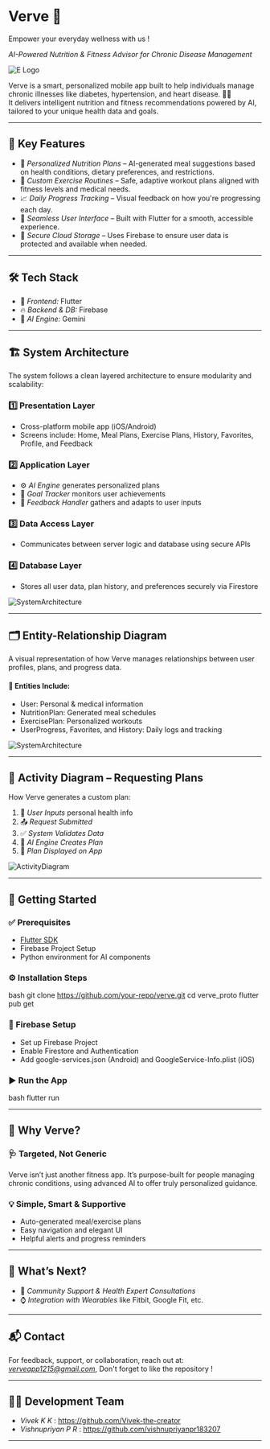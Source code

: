 #  Verve  🥗
Empower your everyday wellness with us !


*AI-Powered Nutrition & Fitness Advisor for Chronic Disease Management*

![E Logo](images/Ettizan_logo_enhanced22.png)

Verve is a smart, personalized mobile app built to help individuals manage chronic illnesses like diabetes, hypertension, and heart disease. 🌿💪  
It delivers intelligent nutrition and fitness recommendations powered by AI, tailored to your unique health data and goals.

---

## 🎯 Key Features
- 🥗 *Personalized Nutrition Plans* – AI-generated meal suggestions based on health conditions, dietary preferences, and restrictions.  
- 🏃 *Custom Exercise Routines* – Safe, adaptive workout plans aligned with fitness levels and medical needs.  
- 📈 *Daily Progress Tracking* – Visual feedback on how you're progressing each day.  
- 📱 *Seamless User Interface* – Built with Flutter for a smooth, accessible experience.  
- 🔐 *Secure Cloud Storage* – Uses Firebase to ensure user data is protected and available when needed.

---

## 🛠 Tech Stack
- 📲 *Frontend:* Flutter  
- 🔥 *Backend & DB:* Firebase  
- 🤖 *AI Engine:* Gemini  

---

## 🏗 System Architecture

The system follows a clean layered architecture to ensure modularity and scalability:

### 1️⃣ Presentation Layer  
- Cross-platform mobile app (iOS/Android)  
- Screens include: Home, Meal Plans, Exercise Plans, History, Favorites, Profile, and Feedback  

### 2️⃣ Application Layer  
- ⚙ *AI Engine* generates personalized plans  
- 🧭 *Goal Tracker* monitors user achievements  
- 💬 *Feedback Handler* gathers and adapts to user inputs  

### 3️⃣ Data Access Layer  
- Communicates between server logic and database using secure APIs  

### 4️⃣ Database Layer  
- Stores all user data, plan history, and preferences securely via Firestore  

![SystemArchitecture](images/diagrams/SystemArchitecture.png)

---

## 🗂 Entity-Relationship Diagram  

A visual representation of how Verve manages relationships between user profiles, plans, and progress data.

#### 🔹 Entities Include:
- User: Personal & medical information  
- NutritionPlan: Generated meal schedules  
- ExercisePlan: Personalized workouts  
- UserProgress, Favorites, and History: Daily logs and tracking  

![SystemArchitecture](images/diagrams/ERdiagram.png)

---

## 🔄 Activity Diagram – Requesting Plans

How Verve generates a custom plan:

1. 👤 *User Inputs* personal health info  
2. 📤 *Request Submitted*  
3. ✅ *System Validates Data*  
4. 🧠 *AI Engine Creates Plan*  
5. 📲 *Plan Displayed on App*

![ActivityDiagram](images/diagrams/ActivityDiagram.png)

---

## 🚀 Getting Started

### ✅ Prerequisites  
- [Flutter SDK](https://flutter.dev/docs/get-started/install)  
- Firebase Project Setup  
- Python environment for AI components  

### ⚙ Installation Steps
bash
git clone https://github.com/your-repo/verve.git
cd verve_proto
flutter pub get


### 🔧 Firebase Setup
- Set up Firebase Project  
- Enable Firestore and Authentication  
- Add google-services.json (Android) and GoogleService-Info.plist (iOS)  

### ▶ Run the App
bash
flutter run


---

## 📌 Why Verve?

### 🩺 Targeted, Not Generic  
Verve isn’t just another fitness app. It’s purpose-built for people managing chronic conditions, using advanced AI to offer truly personalized guidance.

### 💡 Simple, Smart & Supportive  
- Auto-generated meal/exercise plans  
- Easy navigation and elegant UI  
- Helpful alerts and progress reminders  

---

## 🌱 What’s Next?
- 🤝 *Community Support & Health Expert Consultations*  
- ⌚ *Integration with Wearables* like Fitbit, Google Fit, etc.  

---

## 📬 Contact  
For feedback, support, or collaboration, reach out at: *verveapp1215@gmail.com*,
Don't forget to like the repository !

---


## 👨‍💻 Development Team  
- *Vivek K K*          : https://github.com/Vivek-the-creator
- *Vishnupriyan P R*   : https://github.com/vishnupriyanpr183207

---
